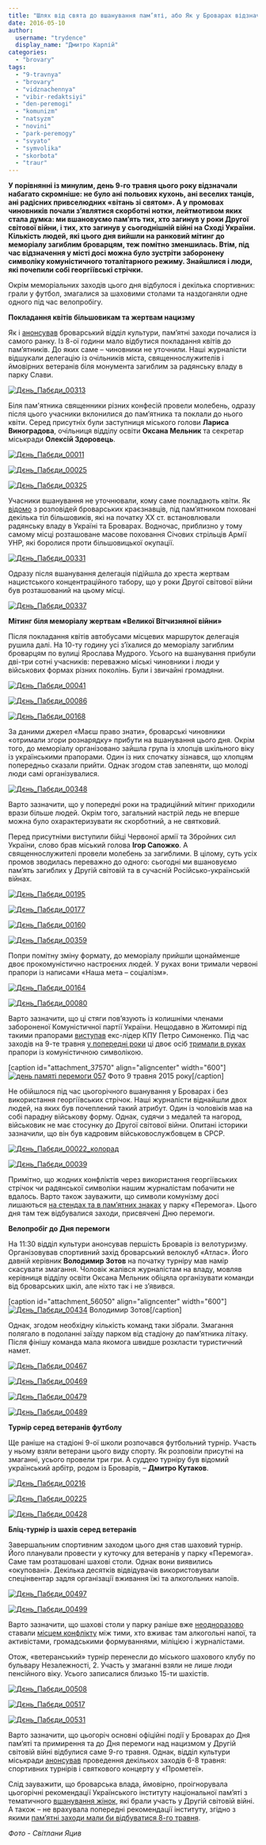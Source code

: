```yaml
---
title: "Шлях від свята до вшанування пам’яті, або Як у Броварах відзначали День перемоги над нацизмом - ФОТОРЕПОРТАЖ"
date: 2016-05-10
author: 
  username: "trydence"
  display_name: "Дмитро Карпій"
categories: 
  - "brovary"
tags: 
  - "9-travnya"
  - "brovary"
  - "vidznachennya"
  - "vibir-redaktsiyi"
  - "den-peremogi"
  - "komunizm"
  - "natsyzm"
  - "novini"
  - "park-peremogy"
  - "svyato"
  - "symvolika"
  - "skorbota"
  - "traur"
---
```


**У порівнянні із минулим, день 9-го травня цього року відзначали набагато скромніше: не було ані польових кухонь, ані веселих танців, ані радісних привселюдних «вітань зі святом». А у промовах чиновників почали з’являтися скорботні нотки, лейтмотивом яких стала думка: ми вшановуємо пам’ять тих, хто загинув у роки Другої світової війни, і тих, хто загинув у сьогоднішній війні на Сході України. Кількість людей, які цього дня вийшли на ранковий мітинг до меморіалу загиблим броварцям, теж помітно зменшилась. Втім, під час відзначення у місті досі можна було зустріти заборонену символіку комуністичного тоталітарного режиму. Знайшлися і люди, які почепили собі георгіївські стрічки.**

Окрім меморіальних заходів цього дня відбулося і декілька спортивних: грали у футбол, змагалися за шаховими столами та наздоганяли одне одного під час велопробігу.

**Покладання квітів більшовикам та жертвам нацизму**

Як і [анонсував](https://mpz.brovary.org/ofitsijni-zahody-dnya-peremogy-kontsert-u-prometeyi-sportyvni-turniry-ta-pokladannya-kvitiv/) броварський відділ культури, пам’ятні заходи почалися із самого ранку. Із 8-ої години мало відбутися покладання квітів до пам’ятників. До яких саме – чиновники не уточнили. Наші журналісти відшукали делегацію із очільників міста, священнослужителів і ймовірних ветеранів біля монумента загиблим за радянську владу в парку Слави.

[![Дєнь_Пабєди_00313](https://mpz.brovary.org/wp-content/uploads/2016/05/Dyen_Pabyedy_00313.jpg)](https://mpz.brovary.org/wp-content/uploads/2016/05/Dyen_Pabyedy_00313.jpg)

Біля пам'ятника священники різних конфесій провели молебень, одразу після цього учасники вклонилися до пам’ятника та поклали до нього квіти. Серед присутніх були заступниця міського голови **Лариса Виноградова**, очільниця відділу освіти **Оксана Мельник** та секретар міськради **Олексій Здоровець**.

[![Дєнь_Пабєди_00011](https://mpz.brovary.org/wp-content/uploads/2016/05/Dyen_Pabyedy_00011.jpg)](https://mpz.brovary.org/wp-content/uploads/2016/05/Dyen_Pabyedy_00011.jpg)

[![Дєнь_Пабєди_00025](https://mpz.brovary.org/wp-content/uploads/2016/05/Dyen_Pabyedy_00025.jpg)](https://mpz.brovary.org/wp-content/uploads/2016/05/Dyen_Pabyedy_00025.jpg)

[![Дєнь_Пабєди_00325](https://mpz.brovary.org/wp-content/uploads/2016/05/Dyen_Pabyedy_00325.jpg)](https://mpz.brovary.org/wp-content/uploads/2016/05/Dyen_Pabyedy_00325.jpg)

Учасники вшанування не уточнювали, кому саме покладають квіти. Як [відомо](https://mpz.brovary.org/brovarska-tserkva-peregorodila-prohid-do-pam-yatnika-zhertvam-golodomoru/) з розповідей броварських краєзнавців, під пам’ятником поховані декілька тіл більшовиків, які на початку ХХ ст. встановлювали радянську владу в Україні та Броварах. Водночас, приблизно у тому самому місці розташоване масове поховання Січових стрільців Армії УНР, які боролися проти більшовицької окупації.

[![Дєнь_Пабєди_00331](https://mpz.brovary.org/wp-content/uploads/2016/05/Dyen_Pabyedy_00331.jpg)](https://mpz.brovary.org/wp-content/uploads/2016/05/Dyen_Pabyedy_00331.jpg)

Одразу після вшанування делегація підійшла до хреста жертвам нацистського концентраційного табору, що у роки Другої світової війни був розташований на цьому місці.

[![Дєнь_Пабєди_00337](https://mpz.brovary.org/wp-content/uploads/2016/05/Dyen_Pabyedy_00337.jpg)](https://mpz.brovary.org/wp-content/uploads/2016/05/Dyen_Pabyedy_00337.jpg)

**Мітинг біля меморіалу жертвам «Великої Вітчизняної війни»**

Після покладання квітів автобусами місцевих маршруток делегація рушила далі. На 10-ту годину усі з’їхалися до меморіалу загиблим броварцям по вулиці Ярослава Мудрого. Усього на вшанування прибули дві-три сотні учасників: переважно міські чиновники і люди у військових формах різних поколінь. Були і звичайні громадяни.

[![Дєнь_Пабєди_00041](https://mpz.brovary.org/wp-content/uploads/2016/05/Dyen_Pabyedy_00041.jpg)](https://mpz.brovary.org/wp-content/uploads/2016/05/Dyen_Pabyedy_00041.jpg)

[![Дєнь_Пабєди_00086](https://mpz.brovary.org/wp-content/uploads/2016/05/Dyen_Pabyedy_00086.jpg)](https://mpz.brovary.org/wp-content/uploads/2016/05/Dyen_Pabyedy_00086.jpg)

[![Дєнь_Пабєди_00168](https://mpz.brovary.org/wp-content/uploads/2016/05/Dyen_Pabyedy_00168.jpg)](https://mpz.brovary.org/wp-content/uploads/2016/05/Dyen_Pabyedy_00168.jpg)

За даними джерел «Маєш право знати», броварські чиновники «отримали згори рознарядку» прибути на вшанування цього дня. Окрім того, до меморіалу організовано зайшла група із хлопців шкільного віку із українськими прапорами. Один із них спочатку зізнався, що хлопцям попередньо сказали прийти. Однак згодом став запевняти, що молоді люди самі організувалися.

[![Дєнь_Пабєди_00348](https://mpz.brovary.org/wp-content/uploads/2016/05/Dyen_Pabyedy_00348.jpg)](https://mpz.brovary.org/wp-content/uploads/2016/05/Dyen_Pabyedy_00348.jpg)

Варто зазначити, що у попередні роки на традиційний мітинг приходили врази більше людей. Окрім того, загальний настрій ледь не вперше можна було охарактеризувати як скорботний, а не святковий.

Перед присутніми виступили бійці Червоної армії та Збройних сил України, слово брав міський голова **Ігор Сапожко**. А священнослужителі провели молебень за загиблими. В цілому, суть усіх промов зводилась переважно до одного: сьогодні ми вшановуємо пам’ять загиблих у Другій світовій та в сучасній Російсько-українській війнах.

[![Дєнь_Пабєди_00195](https://mpz.brovary.org/wp-content/uploads/2016/05/Dyen_Pabyedy_00195.jpg)](https://mpz.brovary.org/wp-content/uploads/2016/05/Dyen_Pabyedy_00195.jpg)

[![Дєнь_Пабєди_00177](https://mpz.brovary.org/wp-content/uploads/2016/05/Dyen_Pabyedy_00177.jpg)](https://mpz.brovary.org/wp-content/uploads/2016/05/Dyen_Pabyedy_00177.jpg)

[![Дєнь_Пабєди_00160](https://mpz.brovary.org/wp-content/uploads/2016/05/Dyen_Pabyedy_00160.jpg)](https://mpz.brovary.org/wp-content/uploads/2016/05/Dyen_Pabyedy_00160.jpg)

[![Дєнь_Пабєди_00359](https://mpz.brovary.org/wp-content/uploads/2016/05/Dyen_Pabyedy_00359.jpg)](https://mpz.brovary.org/wp-content/uploads/2016/05/Dyen_Pabyedy_00359.jpg)

Попри помітну зміну формату, до меморіалу прийшли щонайменше двоє прокомуністично настроєних людей. У руках вони тримали червоні прапори із написами «Наша мета – соціалізм».

[![Дєнь_Пабєди_00164](https://mpz.brovary.org/wp-content/uploads/2016/05/Dyen_Pabyedy_00164.jpg)](https://mpz.brovary.org/wp-content/uploads/2016/05/Dyen_Pabyedy_00164.jpg)

[![Дєнь_Пабєди_00080](https://mpz.brovary.org/wp-content/uploads/2016/05/Dyen_Pabyedy_00080.jpg)](https://mpz.brovary.org/wp-content/uploads/2016/05/Dyen_Pabyedy_00080.jpg)

Варто зазначити, що ці стяги пов’язують із колишніми членами забороненої Комуністичної партії України. Нещодавно в Житомирі під такими прапорами [виступав](http://vn.depo.ua/ukr/zhitomir/v-zhitomiri-komunisti-vlashtuvali-miting-z-rosiyskimi-lozungami-01052016164700) екс-лідер КПУ Петро Симоненко. Під час заходів на 9-те травня [у попередні роки](https://mpz.brovary.org/den-peremogi-u-brovarah-korotkiy-miting-oberezhni-promovi-ta-torgivlya-v-tsentralnomu-parku/) ці двоє осіб [тримали в руках](https://mpz.brovary.org/chervoniy-mak-vs-georgiyivska-strichka-yak-9-travnya-u-brovarah-peretvoryuyetsya-z-dnya-peremogi-na-den-pam-yati/) прапори із комуністичною символікою.

\[caption id="attachment\_37570" align="aligncenter" width="600"\][![день памяті перемоги 057](https://mpz.brovary.org/wp-content/uploads/2015/05/den-pamyati-peremogi-057.jpg)](https://mpz.brovary.org/wp-content/uploads/2015/05/den-pamyati-peremogi-057.jpg) Фото 9 травня 2015 року\[/caption\]

Не обійшлося під час цьогорічного вшанування у Броварах і без використання георгіївських стрічок. Наші журналісти віднайшли двох людей, на яких був почеплений такий атрибут. Один із чоловіків мав на собі парадну військову форму. Однак, судячи з медалей та нагород, військовик не має стосунку до Другої світової війни. Опитані історики зазначили, що він був кадровим військовослужбовцем в СРСР.

[![Дєнь_Пабєди_00022_колорад](https://mpz.brovary.org/wp-content/uploads/2016/05/Dyen_Pabyedy_00022_kolorad.jpg)](https://mpz.brovary.org/wp-content/uploads/2016/05/Dyen_Pabyedy_00022_kolorad.jpg)

[![Дєнь_Пабєди_00039](https://mpz.brovary.org/wp-content/uploads/2016/05/Dyen_Pabyedy_00039.jpg)](https://mpz.brovary.org/wp-content/uploads/2016/05/Dyen_Pabyedy_00039.jpg)

Примітно, що жодних конфліктів через використання георгіївських стрічок чи радянської символіки нашим журналістам побачити не вдалось. Варто також зауважити, що символи комунізму досі лишаються [на стендах та в пам’ятних знаках](https://mpz.brovary.org/dekomunizatsiya-po-brovarsky-za-9-misyatsiv-demontuvaly-lyshe-odnu-memorialnu-tablychku-fotoreportazh/) у парку «Перемога». Цього дня там теж відбувалися заходи, присвячені Дню перемоги.

**Велопробіг до Дня перемоги**

На 11:30 відділ культури анонсував першість Броварів із велотуризму. Організовував спортивний захід броварський велоклуб «Атлас». Його давній керівник **Володимир Зотов** на початку турніру мав намір скасувати змагання. Чоловік жалівся журналістам на владу, мовляв керівниця відділу освіти Оксана Мельник обіцяла організувати команди від броварських шкіл, але ніхто так і не з’явився.

\[caption id="attachment\_56050" align="aligncenter" width="600"\][![Дєнь_Пабєди_00434](https://mpz.brovary.org/wp-content/uploads/2016/05/Dyen_Pabyedy_00434.jpg)](https://mpz.brovary.org/wp-content/uploads/2016/05/Dyen_Pabyedy_00434.jpg) Володимир Зотов\[/caption\]

Однак, згодом необхідну кількість команд таки зібрали. Змагання полягало в подоланні заїзду парком від стадіону до пам’ятника літаку. Після фінішу команда мала якомога швидше розкласти туристичний намет.

[![Дєнь_Пабєди_00467](https://mpz.brovary.org/wp-content/uploads/2016/05/Dyen_Pabyedy_00467.jpg)](https://mpz.brovary.org/wp-content/uploads/2016/05/Dyen_Pabyedy_00467.jpg)

[![Дєнь_Пабєди_00469](https://mpz.brovary.org/wp-content/uploads/2016/05/Dyen_Pabyedy_00469.jpg)](https://mpz.brovary.org/wp-content/uploads/2016/05/Dyen_Pabyedy_00469.jpg)

[![Дєнь_Пабєди_00479](https://mpz.brovary.org/wp-content/uploads/2016/05/Dyen_Pabyedy_00479.jpg)](https://mpz.brovary.org/wp-content/uploads/2016/05/Dyen_Pabyedy_00479.jpg)

[![Дєнь_Пабєди_00489](https://mpz.brovary.org/wp-content/uploads/2016/05/Dyen_Pabyedy_00489.jpg)](https://mpz.brovary.org/wp-content/uploads/2016/05/Dyen_Pabyedy_00489.jpg)

**Турнір серед ветеранів футболу**

Ще раніше на стадіоні 9-ої школи розпочався футбольний турнір. Участь у ньому взяли ветерани цього виду спорту. Як розповіли присутні на змаганні, усього провели три гри. А суддею турніру був відомий український арбітр, родом із Броварів, – **Дмитро Кутаков**.

[![Дєнь_Пабєди_00216](https://mpz.brovary.org/wp-content/uploads/2016/05/Dyen_Pabyedy_00216.jpg)](https://mpz.brovary.org/wp-content/uploads/2016/05/Dyen_Pabyedy_00216.jpg)

[![Дєнь_Пабєди_00225](https://mpz.brovary.org/wp-content/uploads/2016/05/Dyen_Pabyedy_00225.jpg)](https://mpz.brovary.org/wp-content/uploads/2016/05/Dyen_Pabyedy_00225.jpg)

[![Дєнь_Пабєди_00428](https://mpz.brovary.org/wp-content/uploads/2016/05/Dyen_Pabyedy_00428.jpg)](https://mpz.brovary.org/wp-content/uploads/2016/05/Dyen_Pabyedy_00428.jpg)

**Бліц-турнір із шахів серед ветеранів**

Завершальним спортивним заходом цього дня став шаховий турнір. Його планували провести у куточку для ветеранів у парку «Перемога». Саме там розташовані шахові столи. Однак вони виявились «окуповані». Декілька десятків відвідувачів використовували спецінвентар задля організації вживання їжі та алкогольних напоїв.

[![Дєнь_Пабєди_00497](https://mpz.brovary.org/wp-content/uploads/2016/05/Dyen_Pabyedy_00497.jpg)](https://mpz.brovary.org/wp-content/uploads/2016/05/Dyen_Pabyedy_00497.jpg)

[![Дєнь_Пабєди_00499](https://mpz.brovary.org/wp-content/uploads/2016/05/Dyen_Pabyedy_00499.jpg)](https://mpz.brovary.org/wp-content/uploads/2016/05/Dyen_Pabyedy_00499.jpg)

Варто зазначити, що шахові столи у парку раніше вже [неодноразово](https://mpz.brovary.org/antyalkogolnyj-rejd-u-brovarah-zavershyvsya-oblavoyu-na-gralni-avtomaty-v-monte-karlo/) ставали [місцем конфлікту](https://mpz.brovary.org/antyalkogolnyj-rejd-v-parku-peremoga-sutychky-skandaly-ta-pershi-zatrymani-hromadskebro-tv/) між тими, хто вживає там алкогольні напої, та активістами, громадськими формуваннями, міліцією і журналістами.

Отож, «ветеранський» турнір перенесли до міського шахового клубу по бульвару Незалежності, 2. Участь у змаганні взяли не лише люди пенсійного віку. Усього записалися близько 15-ти шахістів.

[![Дєнь_Пабєди_00508](https://mpz.brovary.org/wp-content/uploads/2016/05/Dyen_Pabyedy_00508.jpg)](https://mpz.brovary.org/wp-content/uploads/2016/05/Dyen_Pabyedy_00508.jpg)

[![Дєнь_Пабєди_00517](https://mpz.brovary.org/wp-content/uploads/2016/05/Dyen_Pabyedy_00517.jpg)](https://mpz.brovary.org/wp-content/uploads/2016/05/Dyen_Pabyedy_00517.jpg)

[![Дєнь_Пабєди_00531](https://mpz.brovary.org/wp-content/uploads/2016/05/Dyen_Pabyedy_00531.jpg)](https://mpz.brovary.org/wp-content/uploads/2016/05/Dyen_Pabyedy_00531.jpg)

Варто зазначити, що цьогоріч основні офіційні події у Броварах до Дня пам’яті та примирення та до Дня перемоги над нацизмом у Другій світовій війні відбулися саме 9-го травня. Однак, відділ культури міськради [анонсував](https://mpz.brovary.org/ofitsijni-zahody-dnya-peremogy-kontsert-u-prometeyi-sportyvni-turniry-ta-pokladannya-kvitiv/) проведення декількох заходів 6-8 травня: спортивних турнірів і святкового концерту у «Прометеї».

Слід зауважити, що броварська влада, ймовірно, проігнорувала цьогорічні рекомендації Українського інституту національної пам’яті з тематичного [вшанування жінок](http://www.memory.gov.ua/news/viina-ne-robit-vinyatkiv-zhinochi-istorii-drugoi-svitovoi-informatsiini-materiali-dlya-zmi-do-v), які брали участь у Другій світовій війні. А також – не врахувала попередні рекомендації інституту, згідно з якими [пам’ятні заходи мали би відбуватися 8-го травня](http://www.memory.gov.ua/news/metodichni-materiali-do-vidznachennya-dnya-pam-yati-ta-primirennya-ta-70-i-richnitsi-dnya-perem).

_Фото - Світлани Яцив_
